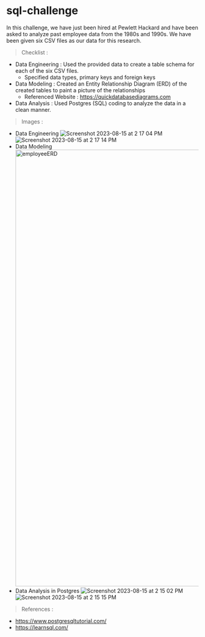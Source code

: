 # sql-challenge
In this challenge, we have just been hired at Pewlett Hackard and have been asked to analyze past employee data from the 1980s and 1990s.  We have been given six CSV files as our data for this research.
> Checklist :
  - Data Engineering : Used the provided data to create a table schema for each of the six CSV files.
      - Specified data types, primary keys and foreign keys
  - Data Modeling : Created an Entity Relationship Diagram (ERD) of the created tables to paint a picture of the relationships
      - Referenced Website : https://quickdatabasediagrams.com
  - Data Analysis : Used Postgres (SQL) coding to analyze the data in a clean manner.
> Images :
- Data Engineering
   ![Screenshot 2023-08-15 at 2 17 04 PM](https://github.com/coryselzer/sql-challenge/assets/134936973/ecc9b170-b58c-4578-af3b-d32ed1f1d108)
   ![Screenshot 2023-08-15 at 2 17 14 PM](https://github.com/coryselzer/sql-challenge/assets/134936973/280664fd-6d11-44bd-98cb-1ec0f2b38e2d)
- Data Modeling
  <img width="1143" alt="employeeERD" src="https://github.com/coryselzer/sql-challenge/assets/134936973/f8f22e25-2304-4810-a2f7-561967efe8be">
- Data Analysis in Postgres
  ![Screenshot 2023-08-15 at 2 15 02 PM](https://github.com/coryselzer/sql-challenge/assets/134936973/26b80c01-64a9-4119-a229-c2526e7640a9)
  ![Screenshot 2023-08-15 at 2 15 15 PM](https://github.com/coryselzer/sql-challenge/assets/134936973/2be2666a-ffdf-41c4-ae75-86fdfd0c708d)

> References :
  - https://www.postgresqltutorial.com/
  - https://learnsql.com/

